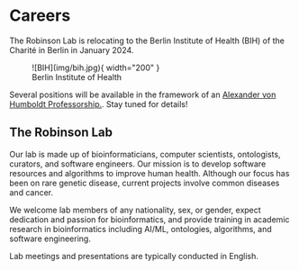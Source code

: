# Careers

The Robinson Lab is relocating to the Berlin Institute of Health (BIH) 
of the Charité in Berlin in January 2024.

<figure markdown>
![BIH](img/bih.jpg){ width="200" }
<figcaption>Berlin Institute of Health
</figcaption>
</figure>

Several positions will be available in the framework of an
[Alexander von Humboldt Professorship.](https://www.humboldt-foundation.de/en/explore/newsroom/dossier-alexander-von-humboldt-professorship/peter-nicholas-robinson). 
Stay tuned for details!


## The Robinson Lab

Our lab is made up of bioinformaticians, computer scientists, ontologists, curators, and software engineers.
Our mission is to develop software resources and algorithms to improve human health. Although our focus has been
on rare genetic disease, current projects involve common diseases and cancer. 

We welcome lab members of any nationality, sex, or gender, expect dedication and passion for bioinformatics, and provide training in 
academic research in bioinformatics including AI/ML, ontologies, algorithms, and software engineering. 

Lab meetings and presentations are typically conducted in English. 

